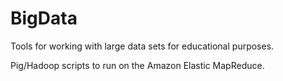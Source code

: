 BigData
=======

Tools for working with large data sets for educational purposes.
 
Pig/Hadoop scripts to run on the Amazon Elastic MapReduce.
